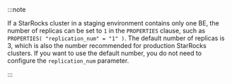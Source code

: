 ---
---
:::note

If a StarRocks cluster in a staging environment contains only one BE, the number of replicas can be set to `1` in the `PROPERTIES` clause, such as `PROPERTIES( "replication_num" = "1" )`. The default number of replicas is 3, which is also the number recommended for production StarRocks clusters. If you want to use the default number, you do not need to configure the `replication_num` parameter.

:::
